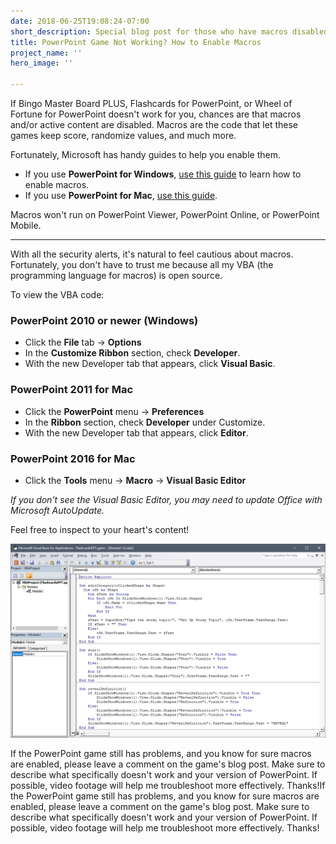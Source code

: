 ```yaml
---
date: 2018-06-25T19:08:24-07:00
short_description: Special blog post for those who have macros disabled.
title: PowerPoint Game Not Working? How to Enable Macros
project_name: ''
hero_image: ''

---
```

If Bingo Master Board PLUS, Flashcards for PowerPoint, or Wheel of Fortune for PowerPoint doesn't work for you, chances are that macros and/or active content are disabled. Macros are the code that let these games keep score, randomize values, and much more.

Fortunately, Microsoft has handy guides to help you enable them.

* If you use **PowerPoint for Windows**, [use this guide](https://support.office.com/en-us/article/enable-or-disable-macros-in-office-files-12b036fd-d140-4e74-b45e-16fed1a7e5c6) to learn how to enable macros.
* If you use **PowerPoint for Mac**, [use this guide](https://support.office.com/en-us/article/Enable-or-disable-macros-in-Office-for-Mac-c2494c99-a637-4ce6-9b82-e02cbb85cb96).

Macros won't run on PowerPoint Viewer, PowerPoint Online, or PowerPoint Mobile.

***

With all the security alerts, it's natural to feel cautious about macros. Fortunately, you don't have to trust me because all my VBA (the programming language for macros) is open source.

To view the VBA code:

### PowerPoint 2010 or newer (Windows)

* Click the **File** tab -> **Options**
* In the **Customize Ribbon** section, check **Developer**.
* With the new Developer tab that appears, click **Visual Basic**.

### PowerPoint 2011 for Mac

* Click the **PowerPoint** menu -> **Preferences**
* In the **Ribbon** section, check **Developer** under Customize.
* With the new Developer tab that appears, click **Editor**.

### PowerPoint 2016 for Mac

* Click the **Tools** menu -> **Macro** -> **Visual Basic Editor**

_If you don't see the Visual Basic Editor, you may need to update Office with Microsoft AutoUpdate._

Feel free to inspect to your heart's content!

![](../images/vbasource.png)

If the PowerPoint game still has problems, and you know for sure macros are enabled, please leave a comment on the game's blog post. Make sure to describe what specifically doesn't work and your version of PowerPoint. If possible, video footage will help me troubleshoot more effectively. Thanks!If the PowerPoint game still has problems, and you know for sure macros are enabled, please leave a comment on the game's blog post. Make sure to describe what specifically doesn't work and your version of PowerPoint. If possible, video footage will help me troubleshoot more effectively. Thanks!